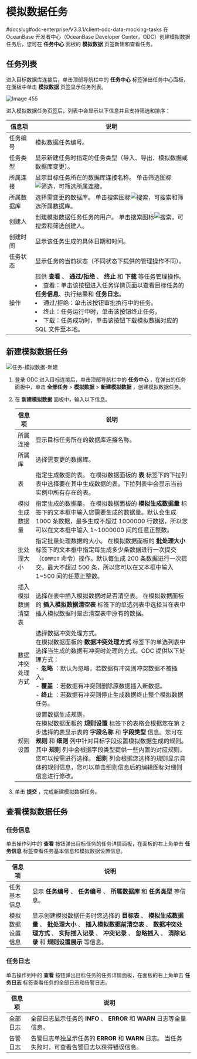 模拟数据任务 
===========================
#docslug#odc-enterprise/V3.3.1/client-odc-data-mocking-tasks
在 OceanBase 开发者中心（OceanBase Developer Center，ODC）创建模拟数据任务后，您可在 **任务中心** 面板的 **模拟数据** 页签新建和查看任务。

任务列表 
-------------------------

进入目标数据库连接后，单击顶部导航栏中的 **任务中心** 标签弹出任务中心面板，在面板中单击 **模拟数据** 页签显示任务列表。

![Image 455](https://help-static-aliyun-doc.aliyuncs.com/assets/img/zh-CN/6175437461/p263390.png)

进入模拟数据任务页签后，列表中会显示以下信息并且支持筛选和排序：


|  信息项  |                                                                                                                                                                                                                      说明                                                                                                                                                                                                                       |
|-------|-----------------------------------------------------------------------------------------------------------------------------------------------------------------------------------------------------------------------------------------------------------------------------------------------------------------------------------------------------------------------------------------------------------------------------------------------|
| 任务编号  | 模拟数据任务编号。                                                                                                                                                                                                                                                                                                                                                                                                                                     |
| 任务类型  | 显示新建任务时指定的任务类型（导入、导出、模拟数据或数据库变更）。                                                                                                                                                                                                                                                                                                                                                                                                             |
| 所属连接  | 显示目标任务所在的数据库连接名称。 单击筛选图标![筛选](https://help-static-aliyun-doc.aliyuncs.com/assets/img/zh-CN/0583667361/p352180.jpg)，可筛选所属连接。                                                                                                                                                                                                                                                                                                   |
| 所属数据库 | 选择需变更的数据库。 单击搜索图标![搜索](https://help-static-aliyun-doc.aliyuncs.com/assets/img/zh-CN/5526247461/p416691.jpg)，可搜索和筛选所属数据库。                                                                                                                                                                                                                                                                                                      |
| 创建人   | 创建模拟数据任务任务的用户。 单击搜索图标![搜索](https://help-static-aliyun-doc.aliyuncs.com/assets/img/zh-CN/5526247461/p416691.jpg)，可搜索和筛选创建人。                                                                                                                                                                                                                                                                                                    |
| 创建时间  | 显示该任务生成的具体日期和时间。                                                                                                                                                                                                                                                                                                                                                                                                                              |
| 任务状态  | 显示任务的当前状态（不同状态下提供的管理操作不同）。                                                                                                                                                                                                                                                                                                                                                                                                                    |
| 操作    | 提供 **查看** 、 **通过/拒绝** 、 **终止** 和 **下载** 等任务管理操作。<br> <li> 查看：单击该按钮进入任务详情页面以查看目标任务的 **任务信息**、执行结果和 **任务日志**。</li>   <li> 通过/拒绝：单击该按钮审批执行中的任务。   <li> 终止：任务运行中时，单击该按钮终止任务。</li>   <li> 下载：任务成功时，单击该按钮下载模拟数据对应的 SQL 文件至本地。</li>     |



新建模拟数据任务 
-----------------------------

![任务-模拟数据-新建](https://help-static-aliyun-doc.aliyuncs.com/assets/img/zh-CN/9565018461/p416187.png)

1. 登录 ODC 进入目标连接后，单击顶部导航栏中的 **任务中心** ，在弹出的任务面板中，单击 **全部任务** \> **模拟数据** \> **新建模拟数据** ，创建模拟数据任务。

   

2. 在 **新建模拟数据** 面板中，输入以下信息。

   

   |    信息项    |                                                                                                                                                                   说明                                                                                                                                                                   |
   |-----------|----------------------------------------------------------------------------------------------------------------------------------------------------------------------------------------------------------------------------------------------------------------------------------------------------------------------------------------|
   | 所属连接      | 显示目标任务所在的数据库连接名称。                                                                                                                                                                                                                                                                                                                      |
   | 所属库       | 选择需变更的数据库。                                                                                                                                                                                                                                                                                                                             |
   | 表         | 指定生成数据的表。 在模拟数据面板的 **表** 标签下的下拉列表中选择要在其中生成数据的表。下拉列表中会显示当前实例中所有存在的表。                                                                                                                                                                                                                                                    |
   | 模拟生成数据量   | 指定生成的数据量。 在模拟数据面板的 **模拟生成数据量** 标签下的文本框中输入您需要生成的数据量。默认会生成 1000 条数据，最多生成不超过 1000000 行数据，所以您可以在文本框中输入 1\~1000000 间的任意正整数。                                                                                                                                                                                                 |
   | 批处理大小     | 指定批量处理数据的大小。 在模拟数据面板的 **批处理大小** 标签下的文本框中指定每生成多少条数据进行一次提交（`COMMIT` 命令）操作。默认每生成 200 条数据进行一次提交，最大不超过 500 条，所以您可以在文本框中输入 1\~500 间的任意正整数。                                                                                                                                                                                   |
   | 插入模拟数据清空表 | 选择在表中插入模拟数据时是否清空表。 在模拟数据面板的 **插入模拟数据清空表** 标签下的单选列表中选择当在表中插入模拟数据时是否清空表中原有的数据。                                                                                                                                                                                                                                           |
   | 数据冲突处理方式  | 选择数据冲突处理方式。<br> 在模拟数据面板的 **数据冲突处理方式** 标签下的单选列表中选择当生成的数据有冲突时处理的方式。ODC 提供以下处理方式：<br> - **忽略** ：默认为忽略，若数据有冲突则冲突数据不被插入。 <br> - **覆盖** ：若数据有冲突则删除原数据插入新数据。<br> - **终止** ：若数据有冲突则停止生成数据终止整个模拟数据任务。    |
   | 规则设置      | 设置数据生成规则。<br> 在模拟数据面板的 **规则设置** 标签下的表格会根据您在第 2 步选择的表显示表的 **字段名称** 和 **字段类型** 信息。您可在 **规则** 和 **细则** 列中针对目标字段设置模拟数据生成的规则。 其中 **规则** 列中会根据字段类型提供一些内置的对应规则，您可以按需进行选择。 **细则** 列会根据您选择的规则显示具体的规则信息，您可以单击细则信息后的编辑图标对细则信息进行修改。                                                                                                    |

   

3. 单击 **提交** ，完成新建模拟数据任务。

   




查看模拟数据任务 
-----------------------------

### 任务信息 

单击操作列中的 **查看** 按钮弹出目标任务的任务详情面板，在面板的右上角单击 **任务信息** 标签查看任务基本信息和模拟数据设置信息。


|   信息项    |                                                                        说明                                                                         |
|----------|---------------------------------------------------------------------------------------------------------------------------------------------------|
| 任务基本信息   | 显示 **任务编号** 、 **任务编号** 、 **所属数据库** 和 **任务类型** 等信息。                                                                                                |
| 模拟数据设置信息 | 显示创建模拟数据任务时您选择的 **目标表** 、 **模拟生成数据量** 、 **批处理大小** 、 **插入模拟数据前清空表** 、 **数据冲突处理方式** 、 **实际插入记录** 、 **冲突记录** 、 **忽略插入** 、 **清除记录** 和 **规则设置展示** 等信息。 |



### 任务日志 

单击操作列中的 **查看** 按钮弹出目标任务的任务详情面板，在面板的右上角单击 **任务日志** 标签查看任务的全部日志和告警日志。


| 信息项  |                                     说明                                      |
|------|-----------------------------------------------------------------------------|
| 全部日志 | 全部日志显示任务的 **INFO** 、 **ERROR** 和 **WARN** 日志等全量信息。                          |
| 告警日志 | 告警日志单独显示任务的 **ERROR** 和 **WARN** 日志。 当任务失败时，可查看告警日志以获得错误信息。 |



